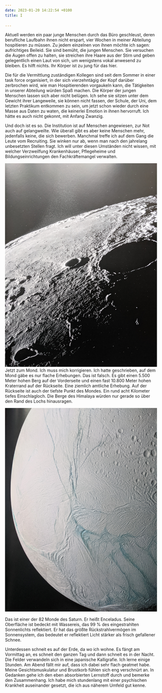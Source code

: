 ```yaml
---
date: 2023-01-20 14:22:54 +0100
title: I

---
```

Aktuell werden ein paar junge Menschen durch das Büro geschleust, deren berufliche Laufbahn ihnen nicht erspart, vier Wochen in meiner Abteilung hospitieren zu müssen. Zu jedem einzelnen von ihnen möchte ich sagen: aufrichtiges Beileid. Sie sind bemüht, die jungen Menschen. Sie versuchen die Augen offen zu halten, sie streichen ihre Haare aus der Stirn und geben gelegentlich einen Laut von sich, um wenigstens vokal anwesend zu bleiben. Es hilft nichts. Ihr Körper ist zu jung für das hier.

Die für die Vermittlung zuständigen Kollegen sind seit dem Sommer in einer task force organisiert, in der sich vierzehntägig der Kopf darüber zerbrochen wird, wie man Hospitierenden vorgaukeln kann, die Tätigkeiten in unserer Abteilung würden Spaß machen. Die Körper der jungen Menschen lassen sich aber nicht belügen. Ich sehe sie sitzen unter dem Gewicht ihrer Langeweile, sie können nicht fassen, der Schule, der Uni, dem letzten Praktikum entkommen zu sein, um jetzt schon wieder durch eine Masse aus Daten zu waten, die keinerlei Emotion in ihnen hervorruft. Ich hätte es auch nicht gekonnt, mit Anfang Zwanzig.

Und doch ist es so. Die Institution ist auf Menschen angewiesen, zur Not auch auf gelangweilte. Wie überall gibt es aber keine Menschen mehr, jedenfalls keine, die sich bewerben. Manchmal treffe ich auf dem Gang die Leute vom Recruiting. Sie winken nur ab, wenn man nach den jahrelang unbesetzten Stellen fragt. Ich will unter diesen Umständen nicht wissen, mit welcher Verzweilfung Krankenhäuser, Pflegeheime und Bildungseinrichtungen den Fachkräftemangel verwalten.

![](/uploads/krater-theophilus-im-mare-nectaris.jpg)  
Jetzt zum Mond. Ich muss mich korrigieren. Ich hatte geschrieben, auf dem Mond gäbe es nur flache Erhebungen. Das ist falsch. Es gibt einen 5.500 Meter hohen Berg auf der Vorderseite und einen fast 10.800 Meter hohen Kraterrand auf der Rückseite. Eine ziemlich amtliche Erhebung. Auf der Rückseite ist auch der tiefste Punkt des Mondes. Ein rund acht Kilometer tiefes Einschlagloch. Die Berge des Himalaya würden nur gerade so über den Rand des Lochs hinausragen.

![](/uploads/saturnmond-enceladus.jpg)

Das ist einer der 82 Monde des Saturn. Er heißt Enceladus. Seine Oberfläche ist  bedeckt mit Wassereis, das 99 % des eingestrahlten Sonnenlichts reflektiert. Er hat das größte Rückstrahlvermögen im Sonnensystem, das bedeutet er reflektiert Licht stärker als frisch gefallener Schnee.

Unterdessen schneit es auf der Erde, da wo ich wohne. Es fängt am Vormittag an, es schneit den ganzen Tag und dann schneit es in der Nacht. Die Felder verwandeln sich in eine japanische Kalligrafie. Ich lerne einige Stunden. Am Abend fällt mir auf, dass ich dabei sehr flach geatmet habe. Meine Gesichtsmuskulatur und Brustkorb fühlen sich eng verschnürt an. In Gedanken gehe ich den eben absorbierten Lernstoff durch und bemerke den Zusammenhang. Ich habe mich stundenlang mit einer psychischen Krankheit auseinander gesetzt, die ich aus näherem Umfeld gut kenne.